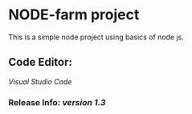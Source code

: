 # NODE-farm project

This is a simple node project using basics of node js.

## Code Editor:

_Visual Studio Code_

### Release Info: _version 1.3_
